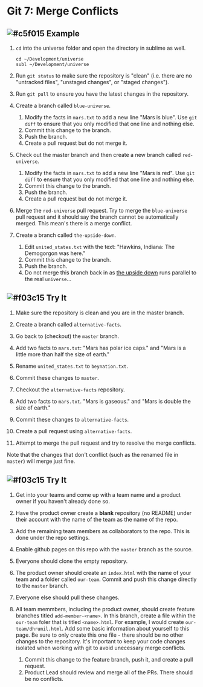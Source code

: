 # Git 7: Merge Conflicts

## ![#c5f015](https://placehold.it/15/c5f015/000000?text=+) Example

1. 	`cd` into the universe folder and open the directory in sublime as well.

	```
	cd ~/Development/universe
	subl ~/Development/universe
	```

2. Run `git status` to make sure the repository is "clean" (i.e. there are no "untracked files", "unstaged changes", or "staged changes").

3. Run `git pull` to ensure you have the latest changes in the repository.

4. Create a branch called `blue-universe`.
	1. Modify the facts in `mars.txt` to add a new line "Mars is blue". Use `git diff` to ensure that you only modified that one line and nothing else.
	2. Commit this change to the branch.
	3. Push the branch.
	4. Create a pull request but do not merge it.

5. Check out the master branch and then create a new branch called `red-universe`.
	1. Modify the facts in `mars.txt` to add a new line "Mars is red". Use `git diff` to ensure that you only modified that one line and nothing else.
	2. Commit this change to the branch.
	3. Push the branch.
	4. Create a pull request but do not merge it.

6. Merge the `red-universe` pull request. Try to merge the `blue-universe` pull request and it should say the branch cannot be automatically merged. This mean's there is a merge conflict.

7. Create a branch called `the-upside-down`.
	1. Edit `united_states.txt` with the text: "Hawkins, Indiana: The Demogorgon was here."
	2. Commit this change to the branch.
	3. Push the branch.
	4. Do not merge this branch back in as [the upside down](http://strangerthings.wikia.com/wiki/The_Upside_Down) runs parallel to the real `universe`...

## ![#f03c15](https://placehold.it/15/f03c15/000000?text=+) Try It

1. Make sure the repository is clean and you are in the master branch.

2. Create a branch called `alternative-facts`.
 
3. Go back to (checkout) the `master` branch.
  1. Add two facts to `mars.txt`: "Mars has polar ice caps." and "Mars is a little more than half the size of earth."
  2. Rename `united_states.txt` to `beynation.txt`.
  2. Commit these changes to `master`.

4. Checkout the `alternative-facts` repository.
  1. Add two facts to `mars.txt`. "Mars is gaseous." and "Mars is double the size of earth."
  2. Commit these changes to `alternative-facts`.
  3. Create a pull request using `alternative-facts`.

5. Attempt to merge the pull request and try to resolve the merge conflicts.

  Note that the changes that don't conflict (such as the renamed file in `master`) will merge just fine.

## ![#f03c15](https://placehold.it/15/f03c15/000000?text=+) Try It

1. Get into your teams and come up with a team name and a product owner if you haven't already done so.

2. Have the product owner create a **blank** repository (no README) under their account with the name of the team as the name of the repo. 

3. Add the remaining team members as collaborators to the repo. This is done under the repo settings. 

4. Enable github pages on this repo with the `master` branch as the source.

5. Everyone should clone the empty repository.

5. The product owner should create an `index.html` with the name of your team and a folder called `our-team`. Commit and push this change directly to the `master` branch.

6. Everyone else should pull these changes.

7. All team memmbers, including the product owner, should create feature branches titled `add-member-<name>`. In this branch, create a file within the `our-team` foler that is titled `<name>.html`. For example, I would create `our-team/dhrumil.html`. Add some basic information about yourself to this page. Be sure to only create this one file - there should be no other changes to the repository. It's important to keep your code changes isolated when working with git to avoid unecessary merge conflicts.
	1. Commit this change to the feature branch, push it, and create a pull request.
	2. Product Lead should review and merge all of the PRs. There should be no conflicts.
